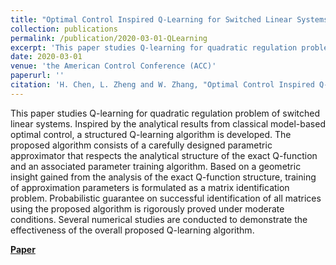 ```yaml
---
title: "Optimal Control Inspired Q-Learning for Switched Linear Systems"
collection: publications
permalink: /publication/2020-03-01-QLearning
excerpt: 'This paper studies Q-learning for quadratic regulation problem of switched linear systems. Inspired by the analytical results from classical model-based optimal control, a structured Q-learning algorithm is developed.'
date: 2020-03-01
venue: 'the American Control Conference (ACC)'
paperurl: ''
citation: 'H. Chen, L. Zheng and W. Zhang, "Optimal Control Inspired Q-Learning for Switched Linear Systems," 2020 American Control Conference (ACC), Denver, CO, USA, 2020, pp. 4003-4010, doi: 10.23919/ACC45564.2020.9147818.'
---
```


This paper studies Q-learning for quadratic regulation problem of switched linear systems. Inspired by the analytical results from classical model-based optimal control, a structured Q-learning algorithm is developed. The proposed algorithm consists of a carefully designed parametric approximator that respects the analytical structure of the exact Q-function and an associated parameter training algorithm. Based on a geometric insight gained from the analysis of the exact Q-function structure, training of approximation parameters is formulated as a matrix identification problem. Probabilistic guarantee on successful identification of all matrices using the proposed algorithm is rigorously proved under moderate conditions. Several numerical studies are conducted to demonstrate the effectiveness of the overall proposed Q-learning algorithm.

**[Paper](https://ieeexplore.ieee.org/abstract/document/9147818)**